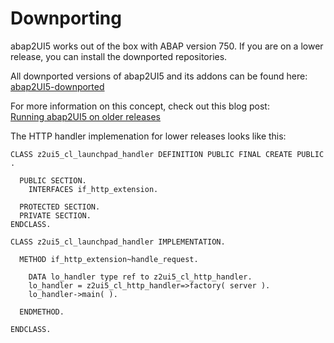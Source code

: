 # Downporting

abap2UI5 works out of the box with ABAP version 750. If you are on a lower release, you can install the downported repositories. <br>

All downported versions of abap2UI5 and its addons can be found  here: <br>
[abap2UI5-downported](https://github.com/abap2UI5-downported/)
<br>

For more information on this concept, check out this blog post: <br>
[Running abap2UI5 on older releases](https://www.linkedin.com/pulse/running-abap2ui5-older-r3-releases-downport-compatibility-abaplint-mjkle/)

The HTTP handler implemenation for lower releases looks like this:
```abap
CLASS z2ui5_cl_launchpad_handler DEFINITION PUBLIC FINAL CREATE PUBLIC .

  PUBLIC SECTION.
    INTERFACES if_http_extension.

  PROTECTED SECTION.
  PRIVATE SECTION.
ENDCLASS.

CLASS z2ui5_cl_launchpad_handler IMPLEMENTATION.

  METHOD if_http_extension~handle_request.

    DATA lo_handler type ref to z2ui5_cl_http_handler.
    lo_handler = z2ui5_cl_http_handler=>factory( server ).
    lo_handler->main( ).

  ENDMETHOD.

ENDCLASS.
```
